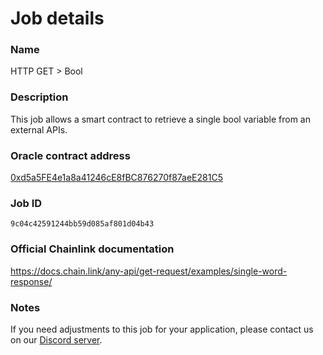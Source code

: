 # Job details

### Name
HTTP GET > Bool
### Description
This job allows a smart contract to retrieve a single bool variable from an external APIs.
### Oracle contract address
[0xd5a5FE4e1a8a41246cE8fBC876270f87aeE281C5](https://mumbai.polygonscan.com/address/0xd5a5FE4e1a8a41246cE8fBC876270f87aeE281C5)
### Job ID
`9c04c42591244bb59d085af801d04b43`

### Official Chainlink documentation
https://docs.chain.link/any-api/get-request/examples/single-word-response/

### Notes
If you need adjustments to this job for your application, please contact us on our [Discord server](https://discord.com/invite/xRWKtpjA9F).
